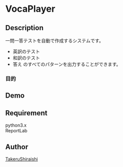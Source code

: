 VocaPlayer
====

## Description

一問一答テストを自動で作成するシステムです。 
- 英訳のテスト 
- 和訳のテスト 
- 答え 
のすべてのパターンを出力することができます。

### 目的  
   

## Demo

## Requirement
python3.x  
ReportLab

## Author

[TakeruShiraishi](https://github.com/TakeruShiraishi)
